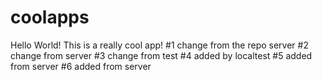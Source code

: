 # coolapps
Hello World! This is a really cool app!
#1 change from the repo server
#2 change from server
#3 change from test
#4 added by localtest
#5 added from server
#6 added from server
